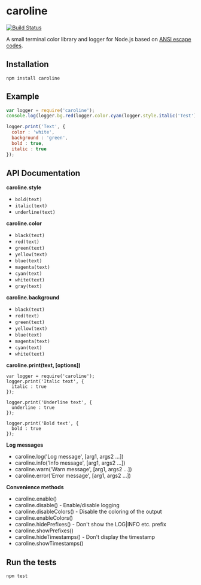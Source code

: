 caroline
========
[![Build Status](https://travis-ci.org/beatfactor/caroline.png?branch=master)](https://travis-ci.org/beatfactor/caroline)

A small terminal color library and logger for Node.js based on [ANSI escape codes](http://en.wikipedia.org/wiki/ANSI_escape_code#Colors).

Installation
------------

    npm install caroline
    
Example
-------
```js
var logger = require('caroline');
console.log(logger.bg.red(logger.color.cyan(logger.style.italic('Test'))));

logger.print('Text', {
  color : 'white',
  background : 'green',
  bold : true,
  italic : true
});
```


API Documentation
-----------------
__caroline.style__

* `bold(text)`
* `italic(text)`
* `underline(text)`

__caroline.color__

* `black(text)`
* `red(text)`
* `green(text)`
* `yellow(text)`
* `blue(text)`
* `magenta(text)`
* `cyan(text)`
* `white(text)`
* `gray(text)`

__caroline.background__

* `black(text)`
* `red(text)`
* `green(text)`
* `yellow(text)`
* `blue(text)`
* `magenta(text)`
* `cyan(text)`
* `white(text)`

__caroline.print(text, [options])__

```
var logger = require('caroline');
logger.print('Italic text', {
  italic : true
});

logger.print('Underline text', {
  underline : true
});

logger.print('Bold text', {
  bold : true
});
```

__Log messages__

* caroline.log('Log message', [arg1, args2 ...])
* caroline.info('Info message', [arg1, args2 ...])
* caroline.warn('Warn message', [arg1, args2 ...])
* caroline.error('Error message', [arg1, args2 ...])

__Convenience methods__ 
* caroline.enable()
* caroline.disable() - Enable/disable logging
* caroline.disableColors() - Disable the coloring of the output
* caroline.enableColors()
* caroline.hidePrefixes() - Don't show the LOG|INFO etc. prefix
* caroline.showPrefixes()
* caroline.hideTimestamps() - Don't display the timestamp
* caroline.showTimestamps()

Run the tests
-------------

    npm test
